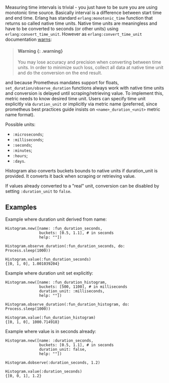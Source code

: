 Measuring time intervals is trivial - you just have to be sure you are using
monotonic time source. Basically interval is a difference between
start time and end time.
Erlang has standard `erlang:monotonic_time` function that returns
so called native time units. Native time units are meaningless
and have to be converted to seconds (or other units)
using `erlang:convert_time_unit`.
However as `erlang:convert_time_unit` documentation
[warns](http://erlang.org/doc/man/erlang.html#convert_time_unit-3):

> #### Warning {: .warning}
>
> You may lose accuracy and precision when converting between  time units.
> In order to minimize such loss, collect all data at native time unit and
> do the conversion on the end result.

and because Prometheus mandates support for floats,
`set_duration/observe_duration` functions always work with
native time units and conversion is delayed until scraping/retrieving value.
To implement this, metric needs to know desired time unit.
Users can specify time unit explicitly via `duration_unit`
or implicitly via metric name (preferred, since prometheus best practices
guide insists on `<name>_duration_<unit>` metric name format).

Possible units:
 - `:microseconds`;
 - `:milliseconds`;
 - `:seconds`;
 - `:minutes`;
 - `:hours`;
 - `:days`.

Histogram also converts buckets bounds to native units if
duration_unit is provided. It converts it back when scraping or
retrieving value.

If values already converted to a "real" unit, conversion can be disabled
by setting `:duration_unit` to `false`.

## Examples

Example where duration unit derived from name:
```
Histogram.new([name: :fun_duration_seconds,
               buckets: [0.5, 1.1], # in seconds
               help: ""])

Histogram.observe_duration(:fun_duration_seconds, do: Process.sleep(1000))

Histogram.value(:fun_duration_seconds)
{[0, 1, 0], 1.001039204}
```

Example where duration unit set explicitly:
```
Histogram.new([name: :fun_duration_histogram,
               buckets: [500, 1100], # in milliseconds
               duration_unit: :milliseconds,
               help: ""])

Histogram.observe_duration(:fun_duration_histogram, do: Process.sleep(1000))

Histogram.value(:fun_duration_histogram)
{[0, 1, 0], 1000.714918}
```

Example where value is in seconds already:
```
Histogram.new([name: :duration_seconds,
               buckets: [0.5, 1.1], # in seconds
               duration_unit: false,
               help: ""])

Histogram.dobserve(:duration_seconds, 1.2)

Histogram.value(:duration_seconds)
{[0, 0, 1], 1.2}
```
